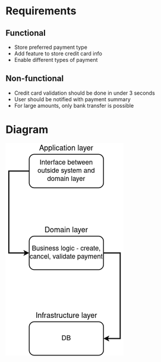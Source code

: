 # Requirements

## Functional
- Store preferred payment type
- Add feature to store credit card info
- Enable different types of payment

## Non-functional
- Credit card validation should be done in under 3 seconds
- User should be notified with payment summary
- For large amounts, only bank transfer is possible

# Diagram
![Service diagram](diagram.png)
